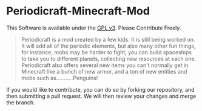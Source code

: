 Periodicraft-Minecraft-Mod
==========================

This Software is available under the [GPL v3](http://www.gnu.org/licenses/gpl.html).
Please Contribute Freely.

>Periodicraft is a mod created by a few kids. It is still being worked on. It will add all of the periodic elements, but also many other fun things, for instance, mobs may be harder to fight, you can build spaceships to take you to different planets, collecting new resources at each one.
>Periodicraft also offers several new items you can't normally get in Minecraft like a bunch of new armor, and a ton of new entities and mobs such as...........Penguins!

If you would like to contribute, you can do so by forking our repository, and then submitting a pull request. We will then review your changes and merge the branch.

